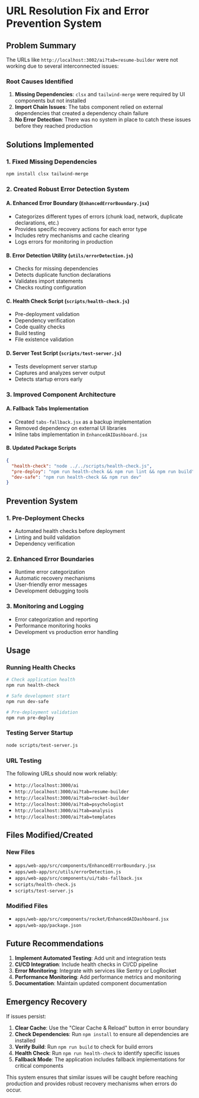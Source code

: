 # URL Resolution Fix and Error Prevention System

## Problem Summary

The URLs like `http://localhost:3002/ai?tab=resume-builder` were not working due to several interconnected issues:

### Root Causes Identified

1. **Missing Dependencies**: `clsx` and `tailwind-merge` were required by UI components but not installed
2. **Import Chain Issues**: The tabs component relied on external dependencies that created a dependency chain failure
3. **No Error Detection**: There was no system in place to catch these issues before they reached production

## Solutions Implemented

### 1. Fixed Missing Dependencies

```bash
npm install clsx tailwind-merge
```

### 2. Created Robust Error Detection System

#### A. Enhanced Error Boundary (`EnhancedErrorBoundary.jsx`)

- Categorizes different types of errors (chunk load, network, duplicate declarations, etc.)
- Provides specific recovery actions for each error type
- Includes retry mechanisms and cache clearing
- Logs errors for monitoring in production

#### B. Error Detection Utility (`utils/errorDetection.js`)

- Checks for missing dependencies
- Detects duplicate function declarations
- Validates import statements
- Checks routing configuration

#### C. Health Check Script (`scripts/health-check.js`)

- Pre-deployment validation
- Dependency verification
- Code quality checks
- Build testing
- File existence validation

#### D. Server Test Script (`scripts/test-server.js`)

- Tests development server startup
- Captures and analyzes server output
- Detects startup errors early

### 3. Improved Component Architecture

#### A. Fallback Tabs Implementation

- Created `tabs-fallback.jsx` as a backup implementation
- Removed dependency on external UI libraries
- Inline tabs implementation in `EnhancedAIDashboard.jsx`

#### B. Updated Package Scripts

```json
{
  "health-check": "node ../../scripts/health-check.js",
  "pre-deploy": "npm run health-check && npm run lint && npm run build",
  "dev-safe": "npm run health-check && npm run dev"
}
```

## Prevention System

### 1. Pre-Deployment Checks

- Automated health checks before deployment
- Linting and build validation
- Dependency verification

### 2. Enhanced Error Boundaries

- Runtime error categorization
- Automatic recovery mechanisms
- User-friendly error messages
- Development debugging tools

### 3. Monitoring and Logging

- Error categorization and reporting
- Performance monitoring hooks
- Development vs production error handling

## Usage

### Running Health Checks

```bash
# Check application health
npm run health-check

# Safe development start
npm run dev-safe

# Pre-deployment validation
npm run pre-deploy
```

### Testing Server Startup

```bash
node scripts/test-server.js
```

### URL Testing

The following URLs should now work reliably:

- `http://localhost:3000/ai`
- `http://localhost:3000/ai?tab=resume-builder`
- `http://localhost:3000/ai?tab=rocket-builder`
- `http://localhost:3000/ai?tab=psychologist`
- `http://localhost:3000/ai?tab=analysis`
- `http://localhost:3000/ai?tab=templates`

## Files Modified/Created

### New Files

- `apps/web-app/src/components/EnhancedErrorBoundary.jsx`
- `apps/web-app/src/utils/errorDetection.js`
- `apps/web-app/src/components/ui/tabs-fallback.jsx`
- `scripts/health-check.js`
- `scripts/test-server.js`

### Modified Files

- `apps/web-app/src/components/rocket/EnhancedAIDashboard.jsx`
- `apps/web-app/package.json`

## Future Recommendations

1. **Implement Automated Testing**: Add unit and integration tests
2. **CI/CD Integration**: Include health checks in CI/CD pipeline
3. **Error Monitoring**: Integrate with services like Sentry or LogRocket
4. **Performance Monitoring**: Add performance metrics and monitoring
5. **Documentation**: Maintain updated component documentation

## Emergency Recovery

If issues persist:

1. **Clear Cache**: Use the "Clear Cache & Reload" button in error boundary
2. **Check Dependencies**: Run `npm install` to ensure all dependencies are installed
3. **Verify Build**: Run `npm run build` to check for build errors
4. **Health Check**: Run `npm run health-check` to identify specific issues
5. **Fallback Mode**: The application includes fallback implementations for critical components

This system ensures that similar issues will be caught before reaching production and provides robust recovery mechanisms when errors do occur.

